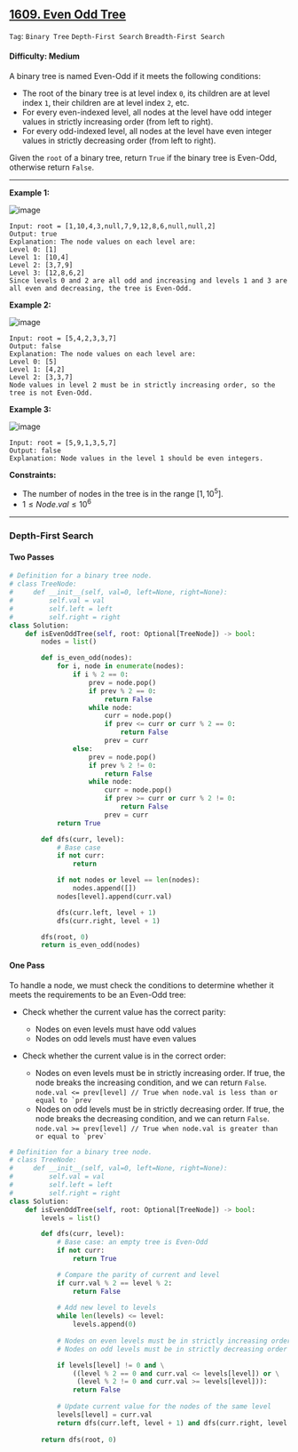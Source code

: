 ## [1609. Even Odd Tree](https://leetcode.com/problems/even-odd-tree)

```Tag```: ```Binary Tree``` ```Depth-First Search``` ```Breadth-First Search```

#### Difficulty: Medium

A binary tree is named Even-Odd if it meets the following conditions:

- The root of the binary tree is at level index ```0```, its children are at level index ```1```, their children are at level index ```2```, etc.
- For every even-indexed level, all nodes at the level have odd integer values in strictly increasing order (from left to right).
- For every odd-indexed level, all nodes at the level have even integer values in strictly decreasing order (from left to right).

Given the ```root``` of a binary tree, return ```True``` if the binary tree is Even-Odd, otherwise return ```False```.

---

__Example 1:__

![image](https://assets.leetcode.com/uploads/2020/09/15/sample_1_1966.png)
```
Input: root = [1,10,4,3,null,7,9,12,8,6,null,null,2]
Output: true
Explanation: The node values on each level are:
Level 0: [1]
Level 1: [10,4]
Level 2: [3,7,9]
Level 3: [12,8,6,2]
Since levels 0 and 2 are all odd and increasing and levels 1 and 3 are all even and decreasing, the tree is Even-Odd.
```

__Example 2:__

![image](https://assets.leetcode.com/uploads/2020/09/15/sample_2_1966.png)
```
Input: root = [5,4,2,3,3,7]
Output: false
Explanation: The node values on each level are:
Level 0: [5]
Level 1: [4,2]
Level 2: [3,3,7]
Node values in level 2 must be in strictly increasing order, so the tree is not Even-Odd.
```

__Example 3:__

![image](https://assets.leetcode.com/uploads/2020/09/22/sample_1_333_1966.png)
```
Input: root = [5,9,1,3,5,7]
Output: false
Explanation: Node values in the level 1 should be even integers.
```

__Constraints:__

- The number of nodes in the tree is in the range $[1, 10^5]$.
- $1 \le Node.val \le 10^6$

---

### Depth-First Search

#### Two Passes

```Python
# Definition for a binary tree node.
# class TreeNode:
#     def __init__(self, val=0, left=None, right=None):
#         self.val = val
#         self.left = left
#         self.right = right
class Solution:
    def isEvenOddTree(self, root: Optional[TreeNode]) -> bool:
        nodes = list()

        def is_even_odd(nodes):
            for i, node in enumerate(nodes):
                if i % 2 == 0:
                    prev = node.pop()
                    if prev % 2 == 0:
                        return False
                    while node:
                        curr = node.pop()
                        if prev <= curr or curr % 2 == 0:
                            return False
                        prev = curr
                else:
                    prev = node.pop()
                    if prev % 2 != 0:
                        return False
                    while node:
                        curr = node.pop()
                        if prev >= curr or curr % 2 != 0:
                            return False
                        prev = curr
            return True

        def dfs(curr, level):
            # Base case
            if not curr:
                return

            if not nodes or level == len(nodes):
                nodes.append([])
            nodes[level].append(curr.val)

            dfs(curr.left, level + 1)
            dfs(curr.right, level + 1)

        dfs(root, 0)
        return is_even_odd(nodes)
```

#### One Pass

To handle a node, we must check the conditions to determine whether it meets the requirements to be an Even-Odd tree:

- Check whether the current value has the correct parity:

    - Nodes on even levels must have odd values
    - Nodes on odd levels must have even values

- Check whether the current value is in the correct order:

    - Nodes on even levels must be in strictly increasing order. If true, the node breaks the increasing condition, and we can return ```False```.
      ```node.val <= prev[level] // True when node.val is less than or equal to `prev```
    - Nodes on odd levels must be in strictly decreasing order. If true, the node breaks the decreasing condition, and we can return ```False```.
      ```node.val >= prev[level] // True when node.val is greater than or equal to `prev` ```

```Python
# Definition for a binary tree node.
# class TreeNode:
#     def __init__(self, val=0, left=None, right=None):
#         self.val = val
#         self.left = left
#         self.right = right
class Solution:
    def isEvenOddTree(self, root: Optional[TreeNode]) -> bool:
        levels = list()

        def dfs(curr, level):
            # Base case: an empty tree is Even-Odd
            if not curr:
                return True

            # Compare the parity of current and level
            if curr.val % 2 == level % 2:
                return False
            
            # Add new level to levels
            while len(levels) <= level:
                levels.append(0)
            
            # Nodes on even levels must be in strictly increasing order
            # Nodes on odd levels must be in strictly decreasing order

            if levels[level] != 0 and \
                ((level % 2 == 0 and curr.val <= levels[level]) or \
                 (level % 2 != 0 and curr.val >= levels[level])):
                return False
            
            # Update current value for the nodes of the same level
            levels[level] = curr.val
            return dfs(curr.left, level + 1) and dfs(curr.right, level + 1)
        
        return dfs(root, 0)
```
